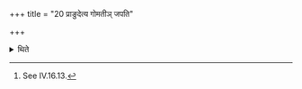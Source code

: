 +++
title = "20 प्राङुदेत्य गोमतीञ् जपति"

+++

<details><summary>थिते</summary>

20. Having gone to the east, (then facing the direction of his sacrificial place) he mutters the verse containing the word go.[^1]   

[^1]: See IV.16.13.
</details>
